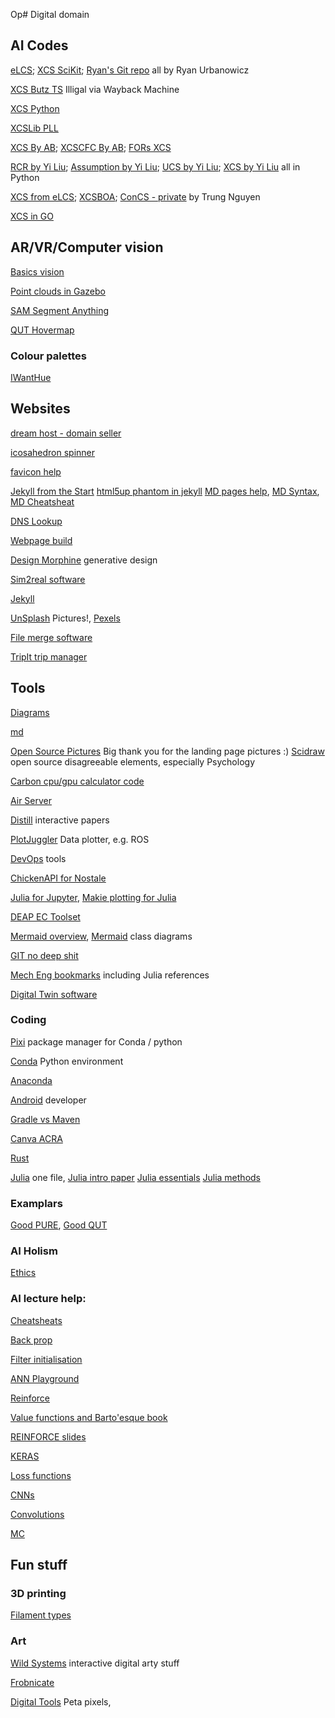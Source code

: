 Op# Digital domain
<!-- Websites, how to program, AR/VR -->

## AI Codes

[eLCS](https://github.com/UrbsLab/scikit-eLCS); [XCS SciKit](https://github.com/UrbsLab/scikit-XCS); [Ryan's Git repo](https://epistasislab.github.io/pmlb/) all by Ryan Urbanowicz

[XCS Butz TS](https://web.archive.org/web/20081116124427/http://www.illigal.uiuc.edu/web/source-code) Illigal via Wayback Machine

[XCS Python](https://github.com/hosford42/xcs)

[XCSLib PLL](https://xcslib.sourceforge.net/)

[XCS By AB](https://github.com/DevAB-Git/sspXCS); [XCSCFC By AB](https://github.com/DevAB-Git/sspXCSCFC); [FORs XCS](https://github.com/DevAB-Git/xcsLC4MS)

[RCR by Yi Liu](https://github.com/will-browne/RCR); [Assumption by Yi Liu](https://github.com/will-browne/Absumption); [UCS by Yi Liu](https://github.com/will-browne/UCS); [XCS by Yi Liu](https://github.com/will-browne/XCS) all in Python

[XCS from eLCS](https://github.com/TrungNg/xcs); [XCSBOA](https://github.com/TrungNg/xcs_boa); [ConCS - private](https://github.com/TrungNg/xcscfa) by Trung Nguyen

[XCS in GO](https://github.com/pnealgit/go_lcs)


## AR/VR/Computer vision
[Basics vision](https://www.youtube.com/@csbrain3986/videos)

[Point clouds in Gazebo](https://gazebosim.org/api/gazebo/4.0/pointcloud.html)

[SAM Segment Anything](https://segment-anything.com/)

[QUT Hovermap](https://qut.atlassian.net/wiki/spaces/REF/pages/358057192/Hovermap+ST-X#HovermapST-X-FAQ)

### Colour palettes
[IWantHue](http://medialab.github.io/iwanthue/)

## Websites

[ dream host - domain seller ](https://panel.dreamhost.com/)

[ icosahedron spinner ](https://search.creativecommons.org/photos/9050b8a1-e792-4c6a-8ef4-9f910d068483)

[favicon help](https://www.lcn.com/blog/beginners-guide-favicons/)

[Jekyll from the Start](https://www.kiltandcode.com/2020/04/30/how-to-create-a-blog-using-jekyll-and-github-pages-on-windows/)
[html5up phantom in jekyll](https://www.jekyll-resources.com/theme/phantom/)
[MD pages help](https://kbroman.org/simple_site/pages/overview.html), 
[MD Syntax](https://github.com/tchapi/markdown-cheatsheet/blob/master/README.md), 
[MD Cheatsheat](https://www.markdownguide.org/cheat-sheet/) 

[DNS Lookup](https://www.whatsmydns.net/#A/ai-rt.com)

[Webpage build](https://towardsdatascience.com/building-a-beautiful-static-webpage-using-github-f0f92c6e1f02)

[Design Morphine](https://designmorphine.com/) generative design


[Sim2real software](https://sites.google.com/view/simopt)

[Jekyll](https://nicolas-van.github.io/easy-markdown-to-github-pages/)


[UnSplash](https://unsplash.com/) Pictures!, [Pexels](https://www.pexels.com/) 

[File merge software](https://meldmerge.org/)

[TripIt trip manager](https://www.tripit.com/web)

## Tools
[Diagrams](https://app.diagrams.net/)

[md](https://www.markdownguide.org/cheat-sheet/)

[Open Source Pictures](https://unsplash.com/s/photos/ramshackle-house) Big thank you for the landing page pictures :)
[Scidraw](https://www.scidraw.io/) open source disagreeable elements, especially Psychology

[Carbon cpu/gpu calculator code](https://github.com/mlco2/codecarbon)

[Air Server](https://www.airserver.com/WindowsDesktop)

[Distill](https://yimei-demo-distill.netlify.app/) interactive papers

[PlotJuggler](https://www.plotjuggler.io/) Data plotter, e.g. ROS 

[DevOps](https://raygun.com/blog/best-devops-tools/) tools

[ChickenAPI for Nostale](https://github.com/BlowaXD/ChickenAPI)

[Julia for Jupyter](https://subscription.packtpub.com/book/application-development/9781788998369/1/ch01lvl1sec23/configuring-julia-to-work-with-jupyterlab), 
[Makie plotting for Julia](https://docs.makie.org/v0.21/)

[DEAP EC Toolset](https://deap.readthedocs.io/en/master/about.html)

[Mermaid overview](https://mermaid.js.org/syntax/classDiagram.html), 
[Mermaid](https://mermaid.live/edit#pako:eNpVjs1qw0AMhF9F6NRC_AI-FBq7zSXQQnPz5iBs2bvE-8NaSwi2373r-NLqJM18M2jG1neMJfajv7eaosClVg7yvDeVjmYSS9MViuJtObGA9Y4fCxxfTh4m7UMwbnjd-eMGQTWfN4xBtHG3dbeqZ_7L8QJ1c6YgPlz_Ope7X-CjMd861_93dOSc-mx6KnsqWopQUXwieEDL0ZLp8vvzpigUzZYVlnntuKc0ikLl1oxSEv_zcC2WEhMfMPo0aMyd45SvFDoSrg0NkeyOrL_WfFuF) class diagrams

[GIT no deep shit](https://rogerdudler.github.io/git-guide/)

[Mech Eng bookmarks](https://github.com/m2n037/awesome-mecheng?tab=readme-ov-file#julia) including Julia references 

[Digital Twin software](https://thectoclub.com/tools/best-digital-twin-software/)

### Coding
[Pixi](https://github.com/prefix-dev/pixi) package manager for Conda / python

[Conda](https://docs.conda.io/projects/conda/en/latest/) Python environment 

[Anaconda](https://engineering.anaconda.com/2022/04/welcome-pyscript.html)

[Android](https://developer.android.com/guide/topics/sensors/sensors_motion) developer

[Gradle vs Maven](https://www.geeksforgeeks.org/difference-between-gradle-and-maven/)

[Canva ACRA](https://www.canva.com/design/DAF1rqybFO4/Ze3CQ05ZAxoo8uo7D6kXBw/edit)

[Rust](https://www.rust-lang.org/)

[Julia](https://learnxinyminutes.com/docs/julia/) one file, 
[Julia intro paper](https://epubs.siam.org/doi/10.1137/141000671)
[Julia essentials](https://docs.julialang.org/en/v1/base/base/)
[Julia methods](https://docs.julialang.org/en/v1/manual/methods/)


### Examplars

[Good PURE](https://research.monash.edu/en/persons/dana-kulic), 
[Good QUT](https://www.qut.edu.au/about/our-people/academic-profiles/m.foth)


### AI Holism
[Ethics](https://www.microsoft.com/en-us/research/project/ai-fairness-checklist/)




### AI lecture help: 
[Cheatsheats](https://stanford.edu/~shervine/teaching/cs-230/cheatsheet-deep-learning-tips-and-tricks)

[Back prop](https://www.edureka.co/blog/backpropagation/)

[Filter initialisation](https://blog.goodaudience.com/visualizing-various-filter-initializers-in-keras-ca14c996db22)

[ANN Playground](https://playground.tensorflow.org/)

[Reinforce](https://medium.com/@thechrisyoon/deriving-policy-gradients-and-implementing-reinforce-f887949bd63)

[Value functions and Barto'esque book](http://incompleteideas.net/book/first/ebook/node34.html#:~:text=Almost%20all%20reinforcement%20learning%20algorithms,action%20in%20a%20given%20state)

[REINFORCE slides](http://www.cs.toronto.edu/~tingwuwang/REINFORCE.pdf)

[KERAS](https://keras.io/api/layers/convolution_layers/)

[Loss functions](https://towardsdatascience.com/understanding-different-loss-functions-for-neural-networks-dd1ed0274718)

[CNNs](https://towardsdatascience.com/intuitively-understanding-convolutions-for-deep-learning-1f6f42faee1)

[Convolutions](https://towardsdatascience.com/types-of-convolution-kernels-simplified-f040cb307c37)

[MC](http://incompleteideas.net/book/first/ebook/node51.html)


## Fun stuff
### 3D printing
[Filament types](https://all3dp.com/1/3d-printer-filament-types-3d-printing-3d-filament/)

### Art
[Wild Systems](https://www.wildsystem.net/about.html) interactive digital arty stuff 

[Frobnicate](https://www.devx.com/terms/frobnicate/)

[Digital Tools](https://petapixel.com/2022/09/23/a-high-res-look-into-the-mountain-made-famous-by-lord-of-the-rings/) Peta pixels, 
